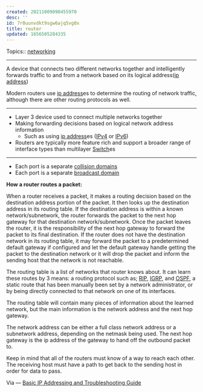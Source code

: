 ```yaml
---
created: 20211009090455970
desc: ''
id: 7r0uunvdkt9sgw6ajq5vg0x
title: router
updated: 1656505284335
---
```

   
Topics::  [networking](../topics/networking.md)   
   
   
---   
   
A device that connects two different networks together and intelligently forwards traffic to and from a network based on its logical address([ip address](../devlog/ip%20address.md))   
   
Modern routers use [ip address](../devlog/ip%20address.md)es to determine the routing of network traffic, although there are other routing protocols as well.   
   
   
---   
   
   
- Layer 3 device used to connect multiple networks together   
- Making forwarding decisions based on logical network address information   
  - Such as using [ip address](../devlog/ip%20address.md)es ([IPv4](../devlog/ipv4.md) or [IPv6](/not_created.md))   
- Routers are typically more feature rich and support a broader range of interface types than multilayer [Switch](../devlog/switch.md)es   
   
   
---   
   
   
- Each port is a separate [collision domains](../devlog/collision%20domains.md)   
- Each port is a separate [broadcast domain](../devlog/Broadcast%20Domain.md)   
   
**How a router routes a packet:**   
   
When a router receives a packet, it makes a routing decision based on the destination address portion of the packet. It then looks up the destination address in its routing table. If the destination address is within a known network/subnetwork, the router forwards the packet to the next hop gateway for that destination network/subnetwork. Once the packet leaves the router, it is the responsibility of the next hop gateway to forward the packet to its final destination. If the router does not have the destination network in its routing table, it may forward the packet to a predetermined default gateway if configured and let the default gateway handle getting the packet to the destination network or it will drop the packet and inform the sending host that the network is not reachable.   
   
The routing table is a list of networks that router knows about. It can learn these routes by 3 means: a routing protocol such as; [RIP](../devlog/RIP.md), [IGRP](../devlog/IGRP.md), and [OSPF](../devlog/OSPF.md), a static route that has been manually been set by a network administrator, or by being directly connected to that network on one of its interfaces.   
   
The routing table will contain many pieces of information about the learned network, but the main information is the network address and the next hop gateway.   
   
The network address can be either a full class network address or a subnetwork address, depending on the netmask being used. The next hop gateway is the ip address of the gateway to hand off the outbound packet to.   
   
Keep in mind that all of the routers must know of a way to reach each other. The receiving host must have a path to get back to the sending host in order for data to pass.   
   
Via — [Basic IP Addressing and Troubleshooting Guide](http://penta2.ufrgs.br/trouble/ts_ip.htm)